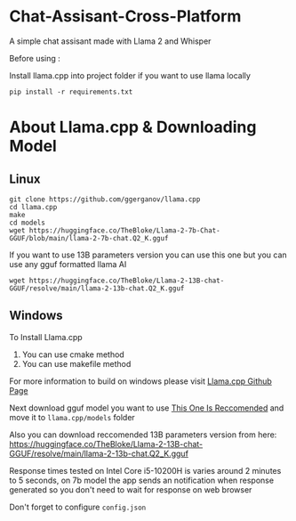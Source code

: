 # Chat-Assisant-Cross-Platform
 A simple chat assisant made with Llama 2 and Whisper

Before using : 
 
Install llama.cpp into project folder if you want to use llama locally 
```
pip install -r requirements.txt
 ```
# About Llama.cpp & Downloading Model

## Linux
 ```
git clone https://github.com/ggerganov/llama.cpp  
cd llama.cpp
make 
cd models
wget https://huggingface.co/TheBloke/Llama-2-7b-Chat-GGUF/blob/main/llama-2-7b-chat.Q2_K.gguf
```

If you want to use 13B parameters version you can use this one but you can use any gguf formatted llama AI
```
wget https://huggingface.co/TheBloke/Llama-2-13B-chat-GGUF/resolve/main/llama-2-13b-chat.Q2_K.gguf
```
## Windows
To Install Llama.cpp
1) You can use cmake method 
2) You can use makefile method

For more information to build on windows please visit [Llama.cpp Github Page](https://github.com/ggerganov/llama.cpp)

Next download gguf model you want to use [This One Is Reccomended](https://huggingface.co/TheBloke/Llama-2-7b-Chat-GGUF/blob/main/llama-2-7b-chat.Q2_K.gguf) and move it to `llama.cpp/models` folder

Also you can download reccomended 13B parameters version from here: https://huggingface.co/TheBloke/Llama-2-13B-chat-GGUF/resolve/main/llama-2-13b-chat.Q2_K.gguf

Response times tested on Intel Core i5-10200H is varies around 2 minutes to 5 seconds, on 7b model the app sends an notification when response generated so you don't need to wait for response on web browser

Don't forget to configure ``` config.json ```
